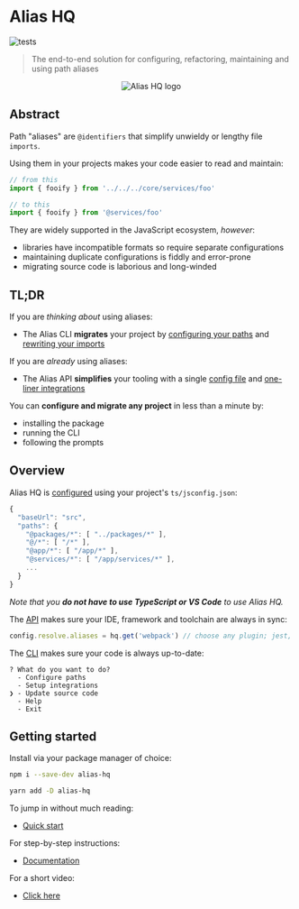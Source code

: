 # Alias HQ 

![tests](https://github.com/davestewart/alias-hq/workflows/tests/badge.svg)

> The end-to-end solution for configuring, refactoring, maintaining and using path aliases

<p align="center">
  <img src="https://raw.githubusercontent.com/davestewart/alias-hq/master/docs/assets/logo.png" alt="Alias HQ logo">
</p>

## Abstract

Path "aliases" are `@identifiers` that simplify unwieldy or lengthy file `imports`.

Using them in your projects makes your code easier to read and maintain:

```js
// from this
import { fooify } from '../../../core/services/foo' 

// to this
import { fooify } from '@services/foo' 
```

They are widely supported in the JavaScript ecosystem, *however*:

- libraries have incompatible formats so require separate configurations  
- maintaining duplicate configurations is fiddly and error-prone 
- migrating source code is laborious and long-winded

## TL;DR

If you are *thinking about* using aliases:

- The Alias CLI **migrates** your project by [configuring your paths](docs/cli/paths.md) and [rewriting your imports](docs/cli/source.md) 

If you are *already* using aliases:

- The Alias API **simplifies** your tooling with a single [config file](docs/cli/paths.md) and [one-liner integrations](docs/integrations.md)

You can **configure and migrate any project** in less than a minute by:

- installing the package
- running the CLI
- following the prompts

## Overview

Alias HQ is [configured](./docs/cli/paths.md) using your project's `ts/jsconfig.json`:

```js
{
  "baseUrl": "src",
  "paths": {
    "@packages/*": [ "../packages/*" ],
    "@/*": [ "/*" ],
    "@app/*": [ "/app/*" ],
    "@services/*": [ "/app/services/*" ],
    ...
  }
}
```

*Note that you **do not have to use TypeScript or VS Code** to use Alias HQ.*

The [API](./docs/api/api.md) makes sure your IDE, framework and toolchain are always in sync:

```js
config.resolve.aliases = hq.get('webpack') // choose any plugin; jest, rollup, etc
```

The [CLI](./docs/cli/cli.md) makes sure your code is always up-to-date:

```
? What do you want to do?
  - Configure paths
  - Setup integrations
❯ - Update source code
  - Help
  - Exit
```

## Getting started

Install via your package manager of choice:

```bash
npm i --save-dev alias-hq
```

```bash
yarn add -D alias-hq
```

To jump in without much reading:

- [Quick start](docs/quick-start.md)

For step-by-step instructions:

- [Documentation](docs/README.md)

For a short video:

- [Click here](https://twitter.com/i/status/1298592287266611205)


